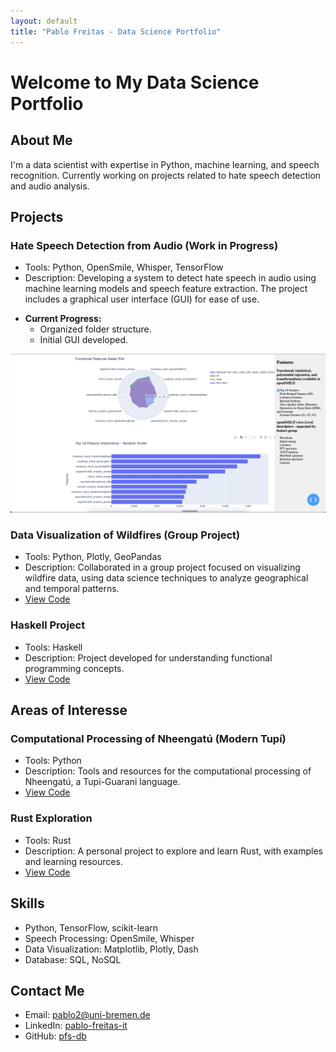 ```yaml
---
layout: default
title: "Pablo Freitas - Data Science Portfolio"
---
```


# Welcome to My Data Science Portfolio

## About Me

I'm a data scientist with expertise in Python, machine learning, and speech recognition. Currently working on projects related to hate speech detection and audio analysis.

## Projects

### Hate Speech Detection from Audio (Work in Progress)

- Tools: Python, OpenSmile, Whisper, TensorFlow
- Description: Developing a system to detect hate speech in audio using machine learning models and speech feature extraction. The project includes a graphical user interface (GUI) for ease of use.
<!-- - [View Code](https://github.com/pfs-db/hate-speech-project) -->
- **Current Progress:**
  - Organized folder structure.
  - Initial GUI developed.

![GUI Screenshot](images/features_viz.png)

### Data Visualization of Wildfires (Group Project)

- Tools: Python, Plotly, GeoPandas
- Description: Collaborated in a group project focused on visualizing wildfire data, using data science techniques to analyze geographical and temporal patterns.
- [View Code](https://github.com/pfs-db/dataviz-wildfire)

### Haskell Project

- Tools: Haskell
- Description: Project developed for understanding functional programming concepts.
- [View Code](https://github.com/pfs-db/pi3-ws23-ueb-pablo)

## Areas of Interesse

### Computational Processing of Nheengatú (Modern Tupí)

- Tools: Python
- Description: Tools and resources for the computational processing of Nheengatú, a Tupi-Guarani language.
- [View Code](https://github.com/pfs-db/nheengatu)

### Rust Exploration

- Tools: Rust
- Description: A personal project to explore and learn Rust, with examples and learning resources.
- [View Code](https://github.com/pfs-db/rust2learn)

## Skills

- Python, TensorFlow, scikit-learn
- Speech Processing: OpenSmile, Whisper
- Data Visualization: Matplotlib, Plotly, Dash
- Database: SQL, NoSQL

## Contact Me

- Email: pablo2@uni-bremen.de
- LinkedIn: [pablo-freitas-it](https://linkedin.com/in/pablo-freitas-it)
- GitHub: [pfs-db](https://github.com/pfs-db)
